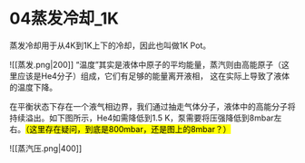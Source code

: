 # 04蒸发冷却_1K

蒸发冷却用于从4K到1K上下的冷却，因此也叫做1K Pot。

![[蒸发.png|200]]
“温度”其实是液体中原子的平均能量，蒸汽则由高能原子（这里应该是He4分子）组成，它们有足够的能量离开液相， 这在实际上导致了液体的温度下降。

在平衡状态下存在一个液气相边界，我们通过抽走气体分子，液体中的高能分子将持续溢出。如下图所示，He4如需降低到1.5 K，泵需要将压强降低到8mbar左右。<mark>（这里存在疑问，到底是800mbar，还是图上的8mbar？）</mark>

![[蒸汽压.png|400]]